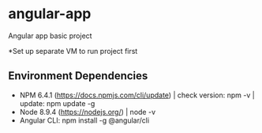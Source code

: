 # angular-app
Angular app basic project

*Set up separate VM to run project first

## Environment Dependencies

* NPM 6.4.1 (https://docs.npmjs.com/cli/update) | check version: npm -v | update: npm update -g
* Node 8.9.4 (https://nodejs.org/) | node -v
* Angular CLI: npm install -g @angular/cli